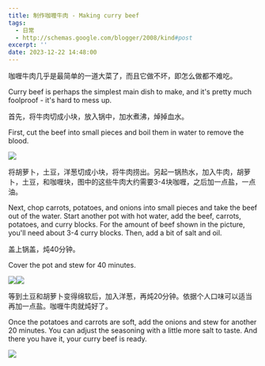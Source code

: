 ```yaml
---
title: 制作咖喱牛肉 - Making curry beef
tags:
  - 日常
  - http://schemas.google.com/blogger/2008/kind#post
excerpt: ''
date: 2023-12-22 14:48:00
---
```


<!-- more -->
咖喱牛肉几乎是最简单的一道大菜了，而且它做不坏，即怎么做都不难吃。

Curry beef is perhaps the simplest main dish to make, and it's pretty much foolproof - it's hard to mess up.

  

首先，将牛肉切成小块，放入锅中，加水煮沸，焯掉血水。

First, cut the beef into small pieces and boil them in water to remove the blood.

[![](https://blogger.googleusercontent.com/img/a/AVvXsEjbZ2LKDDHza4r7lYW5kSVzeh5flfyr_Ul2e1CoIjri7CUbcdVnksHjBuUYqT86V3fbgFzJLtdFVb3j7voQEi_ZcyeLgMm6bgAOyVaL2CQ7a4tlrSIfNoHAR8c2OyCh5rqcXguNSsk5fAs_i-LAyuJysO39AS_rjdZOUZWp9deM0l-iQskEVo-tNxM4OQs)](https://blogger.googleusercontent.com/img/a/AVvXsEjbZ2LKDDHza4r7lYW5kSVzeh5flfyr_Ul2e1CoIjri7CUbcdVnksHjBuUYqT86V3fbgFzJLtdFVb3j7voQEi_ZcyeLgMm6bgAOyVaL2CQ7a4tlrSIfNoHAR8c2OyCh5rqcXguNSsk5fAs_i-LAyuJysO39AS_rjdZOUZWp9deM0l-iQskEVo-tNxM4OQs)

  

将胡萝卜，土豆，洋葱切成小块，将牛肉捞出。另起一锅热水，加入牛肉，胡萝卜，土豆，和咖喱块，图中的这些牛肉大约需要3-4块咖喱，之后加一点盐，一点油。

Next, chop carrots, potatoes, and onions into small pieces and take the beef out of the water. Start another pot with hot water, add the beef, carrots, potatoes, and curry blocks. For the amount of beef shown in the picture, you'll need about 3-4 curry blocks. Then, add a bit of salt and oil.

盖上锅盖，炖40分钟。

Cover the pot and stew for 40 minutes.

[![](https://blogger.googleusercontent.com/img/a/AVvXsEgA-xu04Ib0ftdmMqXjeiS-crC0c4pH5DlF1DOHupJyvMKmQKtO5dBT-Y6YHjNX7EAZp9Wfwugp5a6_PwbYHJrun_bTnAeT1V4gdTH3pN76xXy7_542F4Ak1QKSOLw-rP0D00-PyOSChHWYoz0NbEtnodH_HdFIoYvbdT8ayRVRajLiswgOzIOJozAwvnw=w320-h240)](https://blogger.googleusercontent.com/img/a/AVvXsEgA-xu04Ib0ftdmMqXjeiS-crC0c4pH5DlF1DOHupJyvMKmQKtO5dBT-Y6YHjNX7EAZp9Wfwugp5a6_PwbYHJrun_bTnAeT1V4gdTH3pN76xXy7_542F4Ak1QKSOLw-rP0D00-PyOSChHWYoz0NbEtnodH_HdFIoYvbdT8ayRVRajLiswgOzIOJozAwvnw)[![](https://blogger.googleusercontent.com/img/a/AVvXsEjirCJ-Das6TieqtLVBGFesmANoxDAnXezp7AuXHv2utzBwEPo50C2Od5WRe1gjLsYq5VCB6Lk8MFUFkR_ZVizlfQHjcIttkJHJlrSIyVE1n0vPUJf69y9PsBG9rwfDBL4AGJxE2fWmWmOIj_j_K_FDXREelavJIOut5VzjKb-VsJwssq9iwEJZxjy7FMc=w320-h240)](https://blogger.googleusercontent.com/img/a/AVvXsEjirCJ-Das6TieqtLVBGFesmANoxDAnXezp7AuXHv2utzBwEPo50C2Od5WRe1gjLsYq5VCB6Lk8MFUFkR_ZVizlfQHjcIttkJHJlrSIyVE1n0vPUJf69y9PsBG9rwfDBL4AGJxE2fWmWmOIj_j_K_FDXREelavJIOut5VzjKb-VsJwssq9iwEJZxjy7FMc)

  

等到土豆和胡萝卜变得绵软后，加入洋葱，再炖20分钟。依据个人口味可以适当再加一点盐。咖喱牛肉就炖好了。

Once the potatoes and carrots are soft, add the onions and stew for another 20 minutes. You can adjust the seasoning with a little more salt to taste. And there you have it, your curry beef is ready.

[![](https://blogger.googleusercontent.com/img/a/AVvXsEiqUS_ci9HAPjb3-eL56vJ2196FD0vfPLgMMUKjyy-5nZNqkjywf8PAnoI_pKAUshaqL3P-n8CfkT1FcBsDWgrIRLGgbbGsarwsluKgSvLhwE_AdVuHPrNUqpxSZtIxWdaa859PTkhkIT2h6iK336P8zFOBpA_uiLTSWmFoszh9WpRqrHQLRJSdBlYNdaE)](https://blogger.googleusercontent.com/img/a/AVvXsEiqUS_ci9HAPjb3-eL56vJ2196FD0vfPLgMMUKjyy-5nZNqkjywf8PAnoI_pKAUshaqL3P-n8CfkT1FcBsDWgrIRLGgbbGsarwsluKgSvLhwE_AdVuHPrNUqpxSZtIxWdaa859PTkhkIT2h6iK336P8zFOBpA_uiLTSWmFoszh9WpRqrHQLRJSdBlYNdaE)